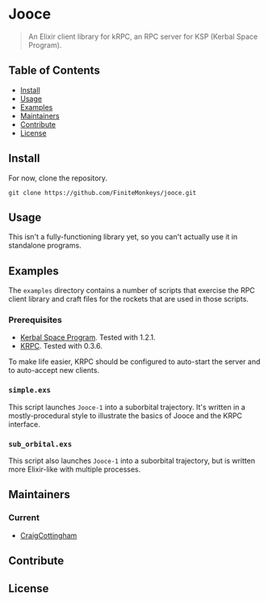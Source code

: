 # Jooce

> An Elixir client library for kRPC, an RPC server for KSP (Kerbal Space Program).

## Table of Contents

* [Install](#install)
* [Usage](#usage)
* [Examples](#examples)
* [Maintainers](#maintainers)
* [Contribute](#contribute)
* [License](#license)

## Install

For now, clone the repository.

    git clone https://github.com/FiniteMonkeys/jooce.git

## Usage

This isn't a fully-functioning library yet, so you can't actually use it in standalone programs.

## Examples

The `examples` directory contains a number of scripts that exercise the RPC client library
and craft files for the rockets that are used in those scripts.

### Prerequisites

* [Kerbal Space Program](https://kerbalspaceprogram.com/). Tested with 1.2.1.
* [KRPC](https://github.com/krpc/krpc). Tested with 0.3.6.

To make life easier, KRPC should be configured to auto-start the server and to auto-accept
new clients.

### `simple.exs`

This script launches `Jooce-1` into a suborbital trajectory. It's written in a mostly-procedural
style to illustrate the basics of Jooce and the KRPC interface.

### `sub_orbital.exs`

This script also launches `Jooce-1` into a suborbital trajectory, but is written more
Elixir-like with multiple processes.

## Maintainers

### Current

* [CraigCottingham](https://github.com/CraigCottingham)

## Contribute

## License
